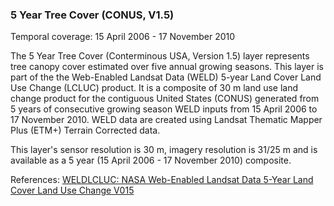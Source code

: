 ### 5 Year Tree Cover (CONUS, V1.5)
Temporal coverage: 15 April 2006 - 17 November 2010

The 5 Year Tree Cover (Conterminous USA, Version 1.5) layer represents tree canopy cover estimated over five annual growing seasons. This layer is part of the the Web-Enabled Landsat Data (WELD) 5-year Land Cover Land Use Change (LCLUC) product. It is a composite of 30 m land use land change product for the contiguous United States (CONUS) generated from 5 years of consecutive growing season WELD inputs from 15 April 2006 to 17 November 2010. WELD data are created using Landsat Thematic Mapper Plus (ETM+) Terrain Corrected data.

This layer's sensor resolution is 30 m, imagery resolution is 31/25 m and is available as a 5 year (15 April 2006 - 17 November 2010) composite.

References: [WELDLCLUC: NASA Web-Enabled Landsat Data 5-Year Land Cover Land Use Change V015](https://doi.org/10.5067/MEaSUREs/WELD/WELDLCLUC.001)
